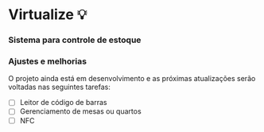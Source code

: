 # Virtualize 💡

### Sistema para controle de estoque


### Ajustes e melhorias

O projeto ainda está em desenvolvimento e as próximas atualizações serão voltadas nas seguintes tarefas:

- [ ] Leitor de código de barras
- [ ] Gerenciamento de mesas ou quartos
- [ ] NFC
